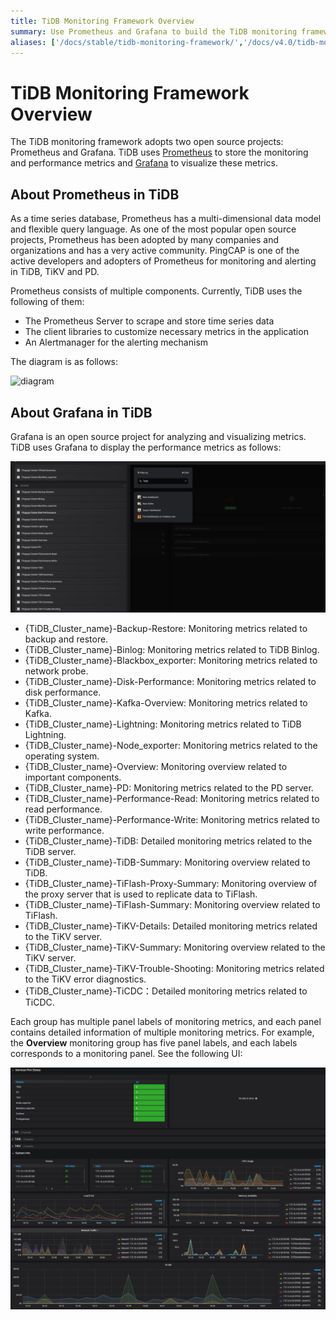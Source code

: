 ```yaml
---
title: TiDB Monitoring Framework Overview
summary: Use Prometheus and Grafana to build the TiDB monitoring framework.
aliases: ['/docs/stable/tidb-monitoring-framework/','/docs/v4.0/tidb-monitoring-framework/','/docs/stable/how-to/monitor/overview/']
---
```


# TiDB Monitoring Framework Overview

The TiDB monitoring framework adopts two open source projects: Prometheus and Grafana. TiDB uses [Prometheus](https://prometheus.io) to store the monitoring and performance metrics and [Grafana](https://grafana.com/grafana) to visualize these metrics.

## About Prometheus in TiDB

As a time series database, Prometheus has a multi-dimensional data model and flexible query language. As one of the most popular open source projects, Prometheus has been adopted by many companies and organizations and has a very active community. PingCAP is one of the active developers and adopters of Prometheus for monitoring and alerting in TiDB, TiKV and PD.

Prometheus consists of multiple components. Currently, TiDB uses the following of them:

- The Prometheus Server to scrape and store time series data
- The client libraries to customize necessary metrics in the application
- An Alertmanager for the alerting mechanism

The diagram is as follows:

![diagram](/media/prometheus-in-tidb.png)

## About Grafana in TiDB

Grafana is an open source project for analyzing and visualizing metrics. TiDB uses Grafana to display the performance metrics as follows:

![Grafana monitored_groups](/media/grafana-monitored-groups.png)

- {TiDB_Cluster_name}-Backup-Restore: Monitoring metrics related to backup and restore.
- {TiDB_Cluster_name}-Binlog: Monitoring metrics related to TiDB Binlog.
- {TiDB_Cluster_name}-Blackbox_exporter: Monitoring metrics related to network probe.
- {TiDB_Cluster_name}-Disk-Performance: Monitoring metrics related to disk performance.
- {TiDB_Cluster_name}-Kafka-Overview: Monitoring metrics related to Kafka.
- {TiDB_Cluster_name}-Lightning: Monitoring metrics related to TiDB Lightning.
- {TiDB_Cluster_name}-Node_exporter: Monitoring metrics related to the operating system.
- {TiDB_Cluster_name}-Overview: Monitoring overview related to important components.
- {TiDB_Cluster_name}-PD: Monitoring metrics related to the PD server.
- {TiDB_Cluster_name}-Performance-Read: Monitoring metrics related to read performance.
- {TiDB_Cluster_name}-Performance-Write: Monitoring metrics related to write performance.
- {TiDB_Cluster_name}-TiDB: Detailed monitoring metrics related to the TiDB server.
- {TiDB_Cluster_name}-TiDB-Summary: Monitoring overview related to TiDB.
- {TiDB_Cluster_name}-TiFlash-Proxy-Summary: Monitoring overview of the proxy server that is used to replicate data to TiFlash.
- {TiDB_Cluster_name}-TiFlash-Summary: Monitoring overview related to TiFlash.
- {TiDB_Cluster_name}-TiKV-Details: Detailed monitoring metrics related to the TiKV server.
- {TiDB_Cluster_name}-TiKV-Summary: Monitoring overview related to the TiKV server.
- {TiDB_Cluster_name}-TiKV-Trouble-Shooting: Monitoring metrics related to the TiKV error diagnostics.
- {TiDB_Cluster_name}-TiCDC：Detailed monitoring metrics related to TiCDC.

Each group has multiple panel labels of monitoring metrics, and each panel contains detailed information of multiple monitoring metrics. For example, the **Overview** monitoring group has five panel labels, and each labels corresponds to a monitoring panel. See the following UI:

![Grafana Overview](/media/grafana-monitor-overview.png)
